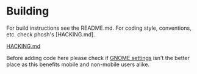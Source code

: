 Building
========
For build instructions see the README.md. For coding style,
conventions, etc. check phosh's [HACKING.md].

[HACKING.md](https://gitlab.gnome.org/World/Phosh/phosh/-/blob/main/HACKING.md)

Before adding code here please check if [GNOME settings](https://source.puri.sm/pureos/packages/gnome-control-center/)
isn't the better place as this benefits mobile and non-mobile users alike.
